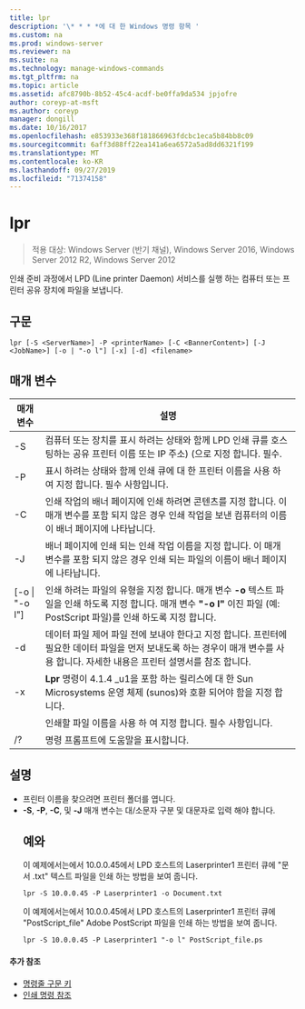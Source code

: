 ```yaml
---
title: lpr
description: '\* * * *에 대 한 Windows 명령 항목 '
ms.custom: na
ms.prod: windows-server
ms.reviewer: na
ms.suite: na
ms.technology: manage-windows-commands
ms.tgt_pltfrm: na
ms.topic: article
ms.assetid: afc8790b-8b52-45c4-acdf-be0ffa9da534 jpjofre
author: coreyp-at-msft
ms.author: coreyp
manager: dongill
ms.date: 10/16/2017
ms.openlocfilehash: e853933e368f181866963fdcbc1eca5b84bb8c09
ms.sourcegitcommit: 6aff3d88ff22ea141a6ea6572a5ad8dd6321f199
ms.translationtype: MT
ms.contentlocale: ko-KR
ms.lasthandoff: 09/27/2019
ms.locfileid: "71374158"
---
```

# <a name="lpr"></a>lpr

>적용 대상: Windows Server (반기 채널), Windows Server 2016, Windows Server 2012 R2, Windows Server 2012

인쇄 준비 과정에서 LPD (Line printer Daemon) 서비스를 실행 하는 컴퓨터 또는 프린터 공유 장치에 파일을 보냅니다.  

## <a name="syntax"></a>구문  
```  
lpr [-S <ServerName>] -P <printerName> [-C <BannerContent>] [-J <JobName>] [-o | "-o l"] [-x] [-d] <filename>  
```  
## <a name="parameters"></a>매개 변수  

|     매개 변수      |                                                                                                           설명                                                                                                           |
|--------------------|---------------------------------------------------------------------------------------------------------------------------------------------------------------------------------------------------------------------------------|
|  -S <ServerName>   |                                    컴퓨터 또는 장치를 표시 하려는 상태와 함께 LPD 인쇄 큐를 호스팅하는 공유 프린터 이름 또는 IP 주소) (으로 지정 합니다. 필수.                                    |
|  -P <printerName>  |                                                              표시 하려는 상태와 함께 인쇄 큐에 대 한 프린터 이름을 사용 하 여 지정 합니다. 필수 사항입니다.                                                              |
| -C <BannerContent> |                인쇄 작업의 배너 페이지에 인쇄 하려면 콘텐츠를 지정 합니다. 이 매개 변수를 포함 되지 않은 경우 인쇄 작업을 보낸 컴퓨터의 이름이 배너 페이지에 나타납니다.                 |
|    -J <JobName>    |                           배너 페이지에 인쇄 되는 인쇄 작업 이름을 지정 합니다. 이 매개 변수를 포함 되지 않은 경우 인쇄 되는 파일의 이름이 배너 페이지에 나타납니다.                            |
| [-o &#124; "-o l"]  | 인쇄 하려는 파일의 유형을 지정 합니다. 매개 변수 **-o** 텍스트 파일을 인쇄 하도록 지정 합니다. 매개 변수 **"-o l"** 이진 파일 (예: PostScript 파일)를 인쇄 하도록 지정 합니다. |
|         -d         |              데이터 파일 제어 파일 전에 보내야 한다고 지정 합니다. 프린터에 필요한 데이터 파일을 먼저 보내도록 하는 경우이 매개 변수를 사용 합니다. 자세한 내용은 프린터 설명서를 참조 합니다.               |
|         -x         |                               **Lpr** 명령이 4.1.4 _u1을 포함 하는 릴리스에 대 한 Sun Microsystems 운영 체제 (sunos)와 호환 되어야 함을 지정 합니다.                                |
|     <FileName>     |                                                                                      인쇄할 파일 이름을 사용 하 여 지정 합니다. 필수 사항입니다.                                                                                      |
|         /?         |                                                                                              명령 프롬프트에 도움말을 표시합니다.                                                                                               |

## <a name="remarks"></a>설명  
- 프린터 이름을 찾으려면 프린터 폴더를 엽니다.  
- **-S**, **-P**, **-C**, 및 **-J** 매개 변수는 대/소문자 구분 및 대문자로 입력 해야 합니다.  
  ## <a name="BKMK_examples"></a>예와  
  이 예제에서는에서 10.0.0.45에서 LPD 호스트의 Laserprinter1 프린터 큐에 "문서 .txt" 텍스트 파일을 인쇄 하는 방법을 보여 줍니다.  
  ```  
  lpr -S 10.0.0.45 -P Laserprinter1 -o Document.txt  
  ```  
  이 예제에서는에서 10.0.0.45에서 LPD 호스트의 Laserprinter1 프린터 큐에 "PostScript_file" Adobe PostScript 파일을 인쇄 하는 방법을 보여 줍니다.  
  ```  
  lpr -S 10.0.0.45 -P Laserprinter1 "-o l" PostScript_file.ps  
  ```  

#### <a name="additional-references"></a>추가 참조  
-   [명령줄 구문 키](command-line-syntax-key.md)  
-   [인쇄 명령 참조](print-command-reference.md)  
